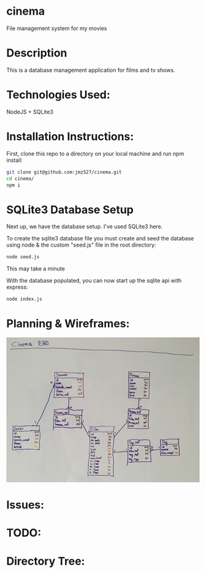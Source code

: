 # cinema

File management system for my movies

# Description

This is a database management application for films and tv shows.

# Technologies Used:

NodeJS + SQLite3

# Installation Instructions:

First, clone this repo to a directory on your local machine and run npm install:

```sh
git clone git@github.com:jmz527/cinema.git
cd cinema/
npm i
```

# SQLite3 Database Setup

Next up, we have the database setup. I've used SQLite3 here.

To create the sqlite3 database file you must create and seed the database using node & the custom "seed.js" file in the root directory:

```sh
node seed.js
```

This may take a minute

With the database populated, you can now start up the sqlite api with express:

```sh
node index.js
```

# Planning & Wireframes:
![Whiteboard Planning](/cinema_erd.png)

# Issues:


# TODO:


# Directory Tree:


```sh

```
